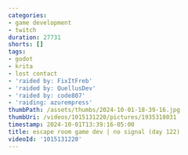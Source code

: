 ```yaml
---
categories:
- game development
- twitch
duration: 27731
shorts: []
tags:
- godot
- krita
- lost contact
- 'raided by: FixItFreb'
- 'raided by: QuellusDev'
- 'raided by: code807'
- 'raiding: azurempress'
thumbPath: /assets/thumbs/2024-10-01-18-39-16.jpg
thumbUri: /videos/1015131220/pictures/1935318031
timestamp: 2024-10-01T13:39:16-05:00
title: escape room game dev | no signal (day 122)
videoId: '1015131220'
---
```

